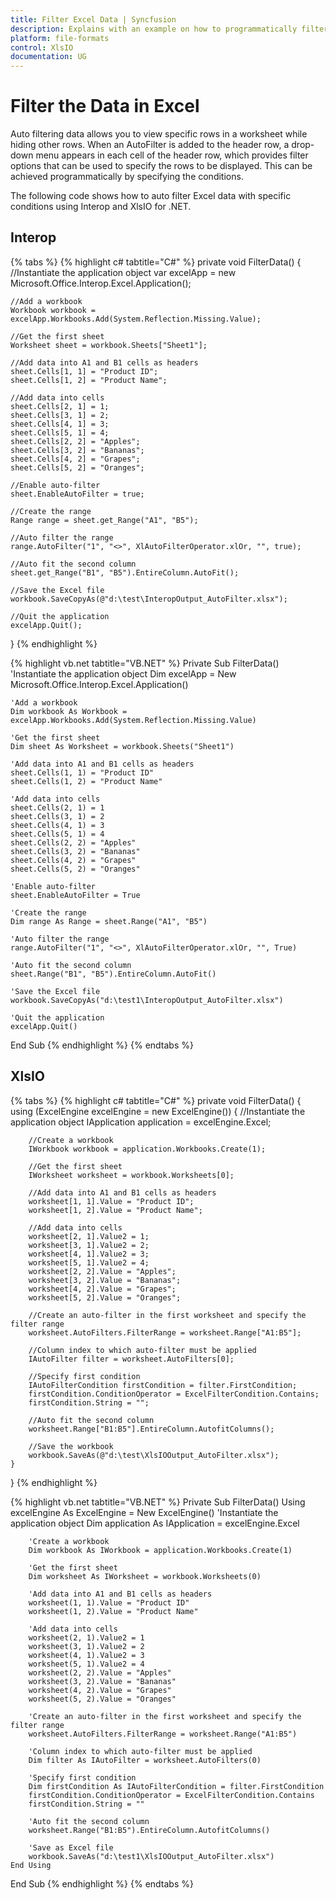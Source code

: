 ```yaml
---
title: Filter Excel Data | Syncfusion
description: Explains with an example on how to programmatically filter Excel data with specific conditions to show or hide certain rows using Interop and XlsIO.
platform: file-formats
control: XlsIO
documentation: UG
---
```


# Filter the Data in Excel

Auto filtering data allows you to view specific rows in a worksheet while hiding other rows. When an AutoFilter is added to the header row, a drop-down menu appears in each cell of the header row, which provides filter options that can be used to specify the rows to be displayed. This can be achieved programmatically by specifying the conditions.

The following code shows how to auto filter Excel data with specific conditions using Interop and XlsIO for .NET.

## Interop

{% tabs %}
{% highlight c# tabtitle="C#" %}
private void FilterData()
{
    //Instantiate the application object
    var excelApp = new Microsoft.Office.Interop.Excel.Application();

    //Add a workbook
    Workbook workbook = excelApp.Workbooks.Add(System.Reflection.Missing.Value);

    //Get the first sheet
    Worksheet sheet = workbook.Sheets["Sheet1"];

    //Add data into A1 and B1 cells as headers
    sheet.Cells[1, 1] = "Product ID";
    sheet.Cells[1, 2] = "Product Name";

    //Add data into cells
    sheet.Cells[2, 1] = 1;
    sheet.Cells[3, 1] = 2;
    sheet.Cells[4, 1] = 3;
    sheet.Cells[5, 1] = 4;
    sheet.Cells[2, 2] = "Apples";
    sheet.Cells[3, 2] = "Bananas";
    sheet.Cells[4, 2] = "Grapes";
    sheet.Cells[5, 2] = "Oranges";

    //Enable auto-filter
    sheet.EnableAutoFilter = true;

    //Create the range
    Range range = sheet.get_Range("A1", "B5");

    //Auto filter the range
    range.AutoFilter("1", "<>", XlAutoFilterOperator.xlOr, "", true);

    //Auto fit the second column
    sheet.get_Range("B1", "B5").EntireColumn.AutoFit();

    //Save the Excel file
    workbook.SaveCopyAs(@"d:\test\InteropOutput_AutoFilter.xlsx");

    //Quit the application
    excelApp.Quit();
}
{% endhighlight %}

{% highlight vb.net tabtitle="VB.NET" %}
Private Sub FilterData()
    'Instantiate the application object
    Dim excelApp = New Microsoft.Office.Interop.Excel.Application()

    'Add a workbook
    Dim workbook As Workbook = excelApp.Workbooks.Add(System.Reflection.Missing.Value)

    'Get the first sheet
    Dim sheet As Worksheet = workbook.Sheets("Sheet1")

    'Add data into A1 and B1 cells as headers
    sheet.Cells(1, 1) = "Product ID"
    sheet.Cells(1, 2) = "Product Name"

    'Add data into cells
    sheet.Cells(2, 1) = 1
    sheet.Cells(3, 1) = 2
    sheet.Cells(4, 1) = 3
    sheet.Cells(5, 1) = 4
    sheet.Cells(2, 2) = "Apples"
    sheet.Cells(3, 2) = "Bananas"
    sheet.Cells(4, 2) = "Grapes"
    sheet.Cells(5, 2) = "Oranges"

    'Enable auto-filter
    sheet.EnableAutoFilter = True

    'Create the range
    Dim range As Range = sheet.Range("A1", "B5")

    'Auto filter the range
    range.AutoFilter("1", "<>", XlAutoFilterOperator.xlOr, "", True)

    'Auto fit the second column
    sheet.Range("B1", "B5").EntireColumn.AutoFit()

    'Save the Excel file
    workbook.SaveCopyAs("d:\test1\InteropOutput_AutoFilter.xlsx")

    'Quit the application
    excelApp.Quit()
End Sub
{% endhighlight %}
{% endtabs %}

## XlsIO

{% tabs %}
{% highlight c# tabtitle="C#" %}
private void FilterData()
{
    using (ExcelEngine excelEngine = new ExcelEngine())
    {
        //Instantiate the application object
        IApplication application = excelEngine.Excel;

        //Create a workbook
        IWorkbook workbook = application.Workbooks.Create(1);

        //Get the first sheet
        IWorksheet worksheet = workbook.Worksheets[0];

        //Add data into A1 and B1 cells as headers
        worksheet[1, 1].Value = "Product ID";
        worksheet[1, 2].Value = "Product Name";

        //Add data into cells
        worksheet[2, 1].Value2 = 1;
        worksheet[3, 1].Value2 = 2;
        worksheet[4, 1].Value2 = 3;
        worksheet[5, 1].Value2 = 4;
        worksheet[2, 2].Value = "Apples";
        worksheet[3, 2].Value = "Bananas";
        worksheet[4, 2].Value = "Grapes";
        worksheet[5, 2].Value = "Oranges";

        //Create an auto-filter in the first worksheet and specify the filter range
        worksheet.AutoFilters.FilterRange = worksheet.Range["A1:B5"];

        //Column index to which auto-filter must be applied
        IAutoFilter filter = worksheet.AutoFilters[0];

        //Specify first condition
        IAutoFilterCondition firstCondition = filter.FirstCondition;
        firstCondition.ConditionOperator = ExcelFilterCondition.Contains;
        firstCondition.String = "";

        //Auto fit the second column
        worksheet.Range["B1:B5"].EntireColumn.AutofitColumns();

        //Save the workbook
        workbook.SaveAs(@"d:\test\XlsIOOutput_AutoFilter.xlsx");
    }
}
{% endhighlight %}

{% highlight vb.net tabtitle="VB.NET" %}
Private Sub FilterData()
    Using excelEngine As ExcelEngine = New ExcelEngine()
        'Instantiate the application object
        Dim application As IApplication = excelEngine.Excel

        'Create a workbook
        Dim workbook As IWorkbook = application.Workbooks.Create(1)

        'Get the first sheet
        Dim worksheet As IWorksheet = workbook.Worksheets(0)

        'Add data into A1 and B1 cells as headers
        worksheet(1, 1).Value = "Product ID"
        worksheet(1, 2).Value = "Product Name"

        'Add data into cells
        worksheet(2, 1).Value2 = 1
        worksheet(3, 1).Value2 = 2
        worksheet(4, 1).Value2 = 3
        worksheet(5, 1).Value2 = 4
        worksheet(2, 2).Value = "Apples"
        worksheet(3, 2).Value = "Bananas"
        worksheet(4, 2).Value = "Grapes"
        worksheet(5, 2).Value = "Oranges"

        'Create an auto-filter in the first worksheet and specify the filter range
        worksheet.AutoFilters.FilterRange = worksheet.Range("A1:B5")

        'Column index to which auto-filter must be applied
        Dim filter As IAutoFilter = worksheet.AutoFilters(0)

        'Specify first condition
        Dim firstCondition As IAutoFilterCondition = filter.FirstCondition
        firstCondition.ConditionOperator = ExcelFilterCondition.Contains
        firstCondition.String = ""

        'Auto fit the second column
        worksheet.Range("B1:B5").EntireColumn.AutofitColumns()

        'Save as Excel file
        workbook.SaveAs("d:\test1\XlsIOOutput_AutoFilter.xlsx")
    End Using
End Sub
{% endhighlight %}
{% endtabs %}

